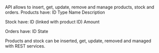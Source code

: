 API allows to insert, get, update, remove and manage products, stock and orders.
Products have:
ID
Type
Name
Description

Stock have:
ID (linked with product ID)
Amount

Orders have:
ID
State

Products and stock can be inserted, get, update, removed and managed with REST services.
